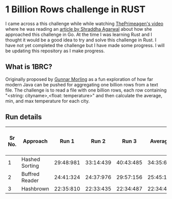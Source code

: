 # 1 Billion Rows challenge in RUST
I came across a this challenge while while watching [ThePrimeagen's video](https://www.youtube.com/watch?v=OO6l1DkYA0k) where he was reading an [article by Shraddha Agarwal](https://www.shraddhaag.dev/posts/1brc) about how she approached this challenge in Go. At the time I was learning Rust and I thought it would be a good idea to try and solve this challenge in Rust. I have not yet completed the challenge but I have made some progress. I will be updating this repository as I make progress.

## What is 1BRC?
Originally proposed by [Gunnar Morling](https://github.com/gunnarmorling/1brc) as a fun exploration of how far modern Java can be pushed for aggregating one billion rows from a text file. The challenge is to read a file with one billion rows, each row containing 
"<string: cityname>,<float: temperature>" and then calculate the average, min, and max temperature for each city. 


## Run details

Sr No. | Approach | Run 1 | Run 2 | Run 3 | Average | Delta From previous run | CommitID
--- | --- | --- | --- | --- | --- | --- | --- |
1 | Hashed Sorting | 29:48:981 | 33:14:439 | 40:43:485 | 34:35:635 | NA | [05f4d99](https://github.com/GuruprasadDalvi/1brc-rust/commit/05f4d99c518601a43b0361684724600291960091) |
2 | Buffred Reader | 24:41:324 | 24:37:976 | 29:57:156 | 25:45:147 | -8:50:488 | [bd64337](https://github.com/GuruprasadDalvi/1brc-rust/commit/bd64337ada632ce80459d357b6545a269571eeed) |
3 | Hashbrown |  22:35:810 | 22:33:435 | 22:34:487 | 22:34:433 | -3:11:286 |  |